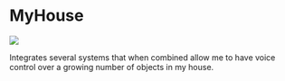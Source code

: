 # MyHouse

<a href='http://45.55.61.213:8080/job/5.0-Build.MyHouse/'><img src='http://45.55.61.213:8080/job/5.0-Build.MyHouse/badge/icon'></a>

Integrates several systems that when combined allow me to have voice control over a growing number of objects in my house.
